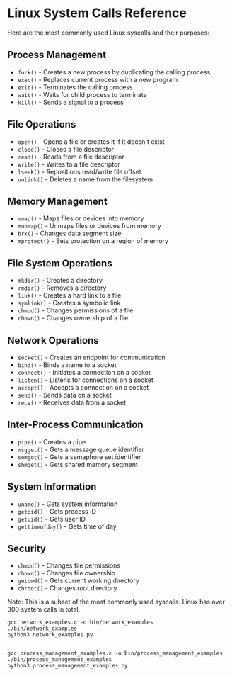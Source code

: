 

# Linux System Calls Reference

Here are the most commonly used Linux syscalls and their purposes:

## Process Management
- `fork()` - Creates a new process by duplicating the calling process
- `exec()` - Replaces current process with a new program
- `exit()` - Terminates the calling process
- `wait()` - Waits for child process to terminate
- `kill()` - Sends a signal to a process

## File Operations
- `open()` - Opens a file or creates it if it doesn't exist
- `close()` - Closes a file descriptor
- `read()` - Reads from a file descriptor
- `write()` - Writes to a file descriptor
- `lseek()` - Repositions read/write file offset
- `unlink()` - Deletes a name from the filesystem

## Memory Management
- `mmap()` - Maps files or devices into memory
- `munmap()` - Unmaps files or devices from memory
- `brk()` - Changes data segment size
- `mprotect()` - Sets protection on a region of memory

## File System Operations
- `mkdir()` - Creates a directory
- `rmdir()` - Removes a directory
- `link()` - Creates a hard link to a file
- `symlink()` - Creates a symbolic link
- `chmod()` - Changes permissions of a file
- `chown()` - Changes ownership of a file

## Network Operations
- `socket()` - Creates an endpoint for communication
- `bind()` - Binds a name to a socket
- `connect()` - Initiates a connection on a socket
- `listen()` - Listens for connections on a socket
- `accept()` - Accepts a connection on a socket
- `send()` - Sends data on a socket
- `recv()` - Receives data from a socket

## Inter-Process Communication
- `pipe()` - Creates a pipe
- `msgget()` - Gets a message queue identifier
- `semget()` - Gets a semaphore set identifier
- `shmget()` - Gets shared memory segment

## System Information
- `uname()` - Gets system information
- `getpid()` - Gets process ID
- `getuid()` - Gets user ID
- `gettimeofday()` - Gets time of day

## Security
- `chmod()` - Changes file permissions
- `chown()` - Changes file ownership
- `getcwd()` - Gets current working directory
- `chroot()` - Changes root directory

Note: This is a subset of the most commonly used syscalls. Linux has over 300 system calls in total.


``` shell
gcc network_examples.c -o bin/network_examples
./bin/network_examples
python3 network_examples.py 


gcc process_management_examples.c -o bin/process_management_examples
./bin/process_management_examples
python3 process_management_examples.py 
```
